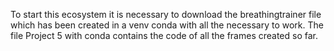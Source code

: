 To start this ecosystem it is necessary to download the breathingtrainer file which has been created in a venv conda with all the necessary to work. The file Project 5 with conda contains the code of all the frames created so far. 
